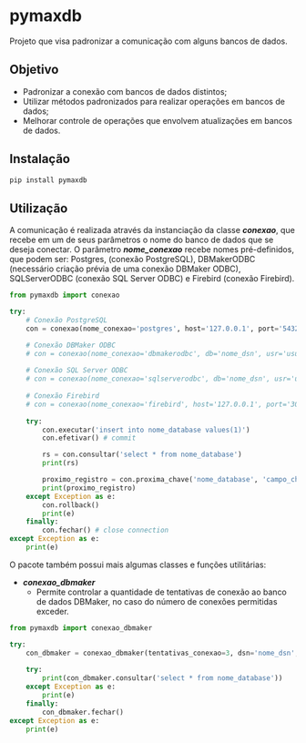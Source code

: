 # pymaxdb
Projeto que visa padronizar a comunicação com alguns bancos de dados.

## Objetivo
- Padronizar a conexão com bancos de dados distintos; 
- Utilizar métodos padronizados para realizar operações em bancos de dados;
- Melhorar controle de operações que envolvem atualizações em bancos de dados.

## Instalação
```sh
pip install pymaxdb
```

## Utilização
A comunicação é realizada através da instanciação da classe ***conexao***, que recebe em um de seus parâmetros o nome do banco de dados que se deseja conectar. O parâmetro ***nome_conexao*** recebe nomes pré-definidos, que podem ser: Postgres, (conexão PostgreSQL), DBMakerODBC (necessário criação prévia de uma conexão DBMaker ODBC), SQLServerODBC (conexão SQL Server ODBC) e Firebird (conexão Firebird).

```python
from pymaxdb import conexao

try:
    # Conexão PostgreSQL
    con = conexao(nome_conexao='postgres', host='127.0.0.1', port='5432', db='nome_database', usr='usuário', pwd='senha')

    # Conexão DBMaker ODBC
    # con = conexao(nome_conexao='dbmakerodbc', db='nome_dsn', usr='usuário', pwd='senha')  
    
    # Conexão SQL Server ODBC
    # con = conexao(nome_conexao='sqlserverodbc', db='nome_dsn', usr='usuário', pwd='senha')
    
    # Conexão Firebird
    # con = conexao(nome_conexao='firebird', host='127.0.0.1', port='3050', db='/caminho_database/nome_database.fdb', usr='usuário', pwd='senha')
    
    try:
        con.executar('insert into nome_database values(1)') 
        con.efetivar() # commit

        rs = con.consultar('select * from nome_database')
        print(rs)

        proximo_registro = con.proxima_chave('nome_database', 'campo_chave')
        print(proximo_registro)
    except Exception as e:
        con.rollback()
        print(e)
    finally:
        con.fechar() # close connection       
except Exception as e:    
    print(e)
```

O pacote também possui mais algumas classes e funções utilitárias:

- ***conexao_dbmaker***
  - Permite controlar a quantidade de tentativas de conexão ao banco de dados DBMaker, no caso do número de conexões permitidas exceder.

```python
from pymaxdb import conexao_dbmaker

try:
    con_dbmaker = conexao_dbmaker(tentativas_conexao=3, dsn='nome_dsn', usr='usuário', pwd='senha').conectar()
    
    try:
        print(con_dbmaker.consultar('select * from nome_database'))        
    except Exception as e:
        print(e)
    finally:
        con_dbmaker.fechar()
except Exception as e:
    print(e)
```